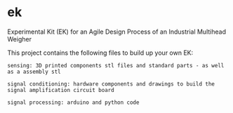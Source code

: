 # ek
Experimental Kit (EK) for an Agile Design Process of an Industrial Multihead Weigher

This project contains the following files to build up your own EK:

    sensing: 3D printed components stl files and standard parts - as well as a assembly stl

    signal conditioning: hardware components and drawings to build the signal amplification circuit board
    
    signal processing: arduino and python code
